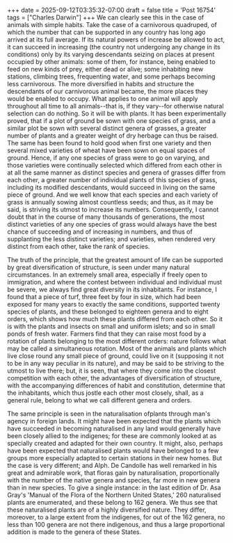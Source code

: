 +++
date = 2025-09-12T03:35:32-07:00
draft = false
title = 'Post 16754'
tags = ["Charles Darwin"]
+++
We can clearly see this in the case of animals with simple habits. Take the case of a carnivorous quadruped, of which the number that can be supported in any country has long ago arrived at its full average. If its natural powers of increase be allowed to act, it can succeed in increasing (the country not undergoing any change in its conditions) only by its varying descendants seizing on places at present occupied by other animals: some of them, for instance, being enabled to feed on new kinds of prey, either dead or alive; some inhabiting new stations, climbing trees, frequenting water, and some perhaps becoming less carnivorous. The more diversified in habits and structure the descendants of our carnivorous animal became, the more places they would be enabled to occupy. What applies to one animal will apply throughout all time to all animals--that is, if they vary--for otherwise natural selection can do nothing. So it will be with plants. It has been experimentally proved, that if a plot of ground be sown with one species of grass, and a similar plot be sown with several distinct genera of grasses, a greater number of plants and a greater weight of dry herbage can thus be raised. The same has been found to hold good when first one variety and then several mixed varieties of wheat have been sown on equal spaces of ground. Hence, if any one species of grass were to go on varying, and those varieties were continually selected which differed from each other in at all the same manner as distinct species and genera of grasses differ from each other, a greater number of individual plants of this species of grass, including its modified descendants, would succeed in living on the same piece of ground. And we well know that each species and each variety of grass is annually sowing almost countless seeds; and thus, as it may be said, is striving its utmost to increase its numbers. Consequently, I cannot doubt that in the course of many thousands of generations, the most distinct varieties of any one species of grass would always have the best chance of succeeding and of increasing in numbers, and thus of supplanting the less distinct varieties; and varieties, when rendered very distinct from each other, take the rank of species.

The truth of the principle, that the greatest amount of life can be supported by great diversification of structure, is seen under many natural circumstances. In an extremely small area, especially if freely open to immigration, and where the contest between individual and individual must be severe, we always find great diversity in its inhabitants. For instance, I found that a piece of turf, three feet by four in size, which had been exposed for many years to exactly the same conditions, supported twenty species of plants, and these belonged to eighteen genera and to eight orders, which shows how much these plants differed from each other. So it is with the plants and insects on small and uniform islets; and so in small ponds of fresh water. Farmers find that they can raise most food by a rotation of plants belonging to the most different orders: nature follows what may be called a simultaneous rotation. Most of the animals and plants which live close round any small piece of ground, could live on it (supposing it not to be in any way peculiar in its nature), and may be said to be striving to the utmost to live there; but, it is seen, that where they come into the closest competition with each other, the advantages of diversification of structure, with the accompanying differences of habit and constitution, determine that the inhabitants, which thus jostle each other most closely, shall, as a general rule, belong to what we call different genera and orders.

The same principle is seen in the naturalisation ofplants through man's agency in foreign lands. It might have been expected that the plants which have succeeded in becoming naturalised in any land would generally have been closely allied to the indigenes; for these are commonly looked at as specially created and adapted for their own country. It might, also, perhaps have been expected that naturalised plants would have belonged to a few groups more especially adapted to certain stations in their new homes. But the case is very different; and Alph. De Candolle has well remarked in his great and admirable work, that floras gain by naturalisation, proportionally with the number of the native genera and species, far more in new genera than in new species. To give a single instance: in the last edition of Dr. Asa Gray's 'Manual of the Flora of the Northern United States,' 260 naturalised plants are enumerated, and these belong to 162 genera. We thus see that these naturalised plants are of a highly diversified nature. They differ, moreover, to a large extent from the indigenes, for out of the 162 genera, no less than 100 genera are not there indigenous, and thus a large proportional addition is made to the genera of these States.
